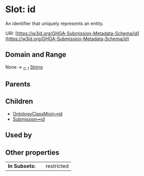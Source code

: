 
# Slot: id


An identifier that uniquely represents an entity.

URI: [https://w3id.org/GHGA-Submission-Metadata-Schema/id](https://w3id.org/GHGA-Submission-Metadata-Schema/id)


## Domain and Range

None &#8594;  <sub>0..1</sub> [String](types/String.md)

## Parents


## Children

 *  [OntologyClassMixin➞id](OntologyClassMixin_id.md)
 *  [Submission➞id](Submission_id.md)

## Used by


## Other properties

|  |  |  |
| --- | --- | --- |
| **In Subsets:** | | restricted |

